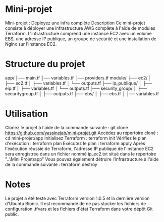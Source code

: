 # Mini-projet
Mini-projet : Déployez une infra complète
Description
Ce mini-projet consiste à déployer une infrastructure AWS complète à l'aide de modules Terraform. L'infrastructure comprend une instance EC2 avec un volume EBS, une adresse IP publique, un groupe de sécurité et une installation de Nginx sur l'instance EC2.

# Structure du projet
app/
│── main.tf
│── variables.tf
│── providers.tf
module/
├── ec2/
│   ├── ec2.tf
│   ├── variables.tf
│   └── outputs.tf
├── ip_publique/
│   ├── eip.tf
│   ├── variables.tf
│   └── outputs.tf
├── security_group/
│   ├── securitygroup.tf
│   ├── outputs.tf
├── ebs/
│   ├── ebs.tf
│   │── variables.tf

# Utilisation
Clonez le projet à l'aide de la commande suivante :
git clone https://github.com/yassinejab/mini-projet.git
Accédez au répertoire cloné :
cd mini-projet/app
Initialisez Terraform :
terraform init
Vérifiez le plan d'exécution :
terraform plan
Exécutez le plan :
terraform apply
Après l'exécution réussie de Terraform, l'adresse IP publique de l'instance EC2 sera enregistrée dans un fichier nommé ip_ec2.txt situé dans le répertoire "..\Mini Projet\app"
Vous pouvez également détruire l'infrastructure à l'aide de la commande suivante :
terraform destroy

# Notes
Le projet a été testé avec Terraform version 1.0.5 et la dernière version d'Ubuntu Bionic.
Il est recommandé de ne pas stocker les fichiers de configuration .tfvars et les fichiers d'état Terraform dans votre dépôt Git public.




